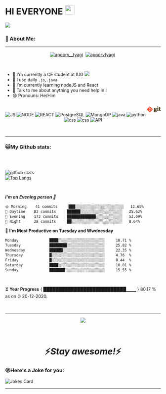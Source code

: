 # HI EVERYONE  <img src="https://media0.giphy.com/media/26ufn24Onjz8w7NxS/200w.gif" height="30" width="30px"> 


![](https://camo.githubusercontent.com/992babdffd8c74a1502de375fbdf7e4d54773242/68747470733a2f2f6d656469612e67697068792e636f6d2f6d656469612f53576f536b4e36447854737a71494b4571762f67697068792e676966)

### 🤵 About Me:
***
<p align="center">
<a href="https://twitter.com/umarssalah" target="blank"><img align="center" src="https://cdn.jsdelivr.net/npm/simple-icons@3.0.1/icons/twitter.svg" alt="apoorv__tyagi" height="20" width="20" /></a>&nbsp;
<a href="https://www.linkedin.com/in/omar-s-o-salah-1575351b9/" target="blank"><img align="center" src="https://cdn.jsdelivr.net/npm/simple-icons@3.0.1/icons/linkedin.svg" alt="apoorvtyagi" height="20" width="20" /></a>&nbsp;
</p>
<br />

- 🏦 I'm currently a CE student at IUG  <img src="https://media.giphy.com/media/WUlplcMpOCEmTGBtBW/giphy.gif" width="30">
- 🤔 I use daily ```.js```,```.java```
- 🌱 I’m currently learning nodeJS and React
- 💬 Talk to me about anything you need help in !
- 😄 Pronouns: He/Him

<p align="center">
<img src="https://iconape.com/wp-content/files/ez/353342/svg/javascript-seeklogo.com.svg" alt="JS" width="35" height="50"/> 
<img src="https://seeklogo.com/images/N/nodejs-logo-FBE122E377-seeklogo.com.png" alt="NODE" width="35" height="50"/>
<img src="https://upload.wikimedia.org/wikipedia/commons/thumb/a/a7/React-icon.svg/1280px-React-icon.svg.png" alt="REACT" width="50" height="50"/>
<img src="https://upload.wikimedia.org/wikipedia/commons/thumb/2/29/Postgresql_elephant.svg/745px-Postgresql_elephant.svg.png" alt="PostgreSQL" width="50" height="50"/>
<img src="https://gocode.colorado.gov/wp-content/uploads/2020/11/MongoDB-sm-logo-500x400.gif" alt="MongoDP" width="60" height="60"/>
<img src="https://cdn.worldvectorlogo.com/logos/java.svg" alt="java" width="50" height="45"/> 
<img src="https://upload.wikimedia.org/wikipedia/commons/thumb/c/c3/Python-logo-notext.svg/1024px-Python-logo-notext.svg.png" alt="python" width="40" height="40"/>
<img src="https://raw.githubusercontent.com/github/explore/80688e429a7d4ef2fca1e82350fe8e3517d3494d/topics/git/git.png" alt="GIT" width="45" height="45"/> 
<img src="https://upload.wikimedia.org/wikipedia/commons/thumb/3/3d/CSS.3.svg/1200px-CSS.3.svg.png" alt="css" width="30" height="50"/> 
<img src="https://upload.wikimedia.org/wikipedia/commons/thumb/0/00/HTML5_logo_black.svg/1200px-HTML5_logo_black.svg.png" alt="css" width="45" height="50"/> 
<img src="https://miro.medium.com/max/1000/1*h_CznXmrISfTT_dzNyM6bg.png" alt="API" width="45" height="45"/>


</p>
<br />

---
### 🐱My Github stats:
<br />




<br />

![github stats](https://github-readme-stats.vercel.app/api?username=umarsalah&show_icons=true&title_color=ffc857&icon_color=8ac926&text_color=daf7dc&bg_color=151515&hide=["stars"])
<br />
[![Top Langs](https://github-readme-stats.vercel.app/api/top-langs/?username=umarsalah&layout=compact&text_color=daf7dc&bg_color=151515)](https://github.com/umarsalah/github-readme-stats)


<br />
<!--START_SECTION:waka-->

***I'm an Evening person 🦉*** 

```text
🌞 Morning    41 commits     ███░░░░░░░░░░░░░░░░░░░░░░   12.65% 
🌆 Daytime    83 commits     ██████░░░░░░░░░░░░░░░░░░░   25.62% 
🌃 Evening    172 commits    █████████████░░░░░░░░░░░░   53.09% 
🌙 Night      28 commits     ██░░░░░░░░░░░░░░░░░░░░░░░   8.64%

```
📅 **I'm Most Productive on Tuesday and Wwdnesday** 

```text
Monday              ████░░░░░░░░░░░░░░░░░░░░░     10.71 % 
Tuesday             ████████░░░░░░░░░░░░░░░░░     25.82 % 
Wednesday           ██████░░░░░░░░░░░░░░░░░░░     22.35 % 
Thursday            █░░░░░░░░░░░░░░░░░░░░░░░░     4.76  % 
Friday              █░░░░░░░░░░░░░░░░░░░░░░░░     8.44  % 
Saturday            ████░░░░░░░░░░░░░░░░░░░░░     10.81 % 
Sunday              ███████░░░░░░░░░░░░░░░░░░     15.55 %

```

<br />

<!--END_SECTION:waka-->

⏳ **Year Progress** { ███████████████████████████▁▁▁ } 80.17 % as on ⏰ 20-12-2020.

<br />

---
<p align="center">
   <img src="https://media.giphy.com/media/f9XgHHnPnDjOF1hWpl/giphy.gif" />
   </p>
   
   
<br />

<h1 align='center'>⚡️<i>Stay awesome!</i>⚡️</h1>

### 😜Here's a Joke for you:
<img src="https://readme-jokes.vercel.app/api" alt="Jokes Card" />

----
